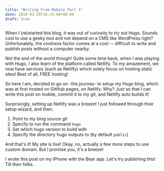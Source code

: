 ```yaml
---
title: "Writing From Mobile Part 1"
date: 2018-03-20T18:15:00+08:00
draft: true
---
```


When I (re)started this blog, it was out of curiosity to try out Hugo. Sounds cool to use a geeky tool and not depend on a CMS like WordPress right? Unfortunately, the coolness factor comes at a cost -- difficult to write and publish posts without a computer nearby.

Not the end of the world though! Quite some time back, when I was playing with Hugo, I also learn of the platform called Netlify. To my amazement, we now have services (such as Netlify) which solely focus on hosting static sites! Best of all, FREE hosting!

So here I am, decided to go on -the journey- to setup my Hugo blog, which was at first hosted on GitHub pages, on Netlify. Why? Just so that I can write this post on mobile, commit it to my git, and Netlify auto builds it!

Surprisingly, setting up Netlify was a breeze! I just followed through their setup wizard, and then:

1. Point to my blog source git
2. Specify to run the command `hugo` 
3. Set which hugo version to build with
4. Specify the directory hugo outputs to (by default `public`)

And that's it! My site is live! Okay, no, actually a few more steps to use custom domain. But I promise you, it's a breeze!

I wrote this post on my iPhone with the Bear app. Let's try publishing this! Till then folks.
